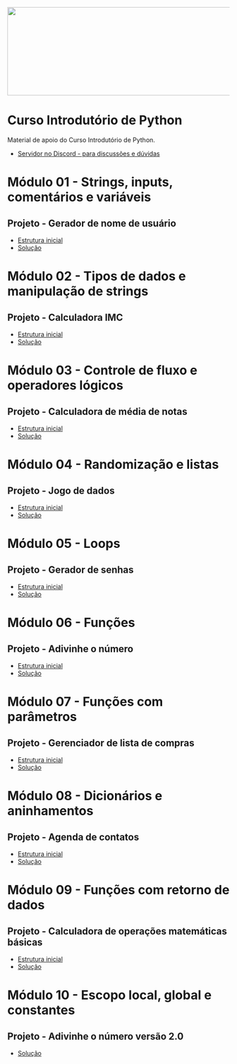 <p align="center">
  <img width="800" height="200" src="https://github.com/polimorfismo/assets-curso-flutter-e-dart/blob/main/imagens/banner_polimorfismo.png">
</p>

# Curso Introdutório de Python
Material de apoio do Curso Introdutório de Python.

* [Servidor no Discord - para discussões e dúvidas](https://discord.gg/xJkJSkB)

# Módulo 01 - Strings, inputs, comentários e variáveis

## Projeto - Gerador de nome de usuário
* [Estrutura inicial](https://replit.com/@lucasfv1/ProjetoGeradorDeNomeDeUsuarioEstruturaInicial)
* [Solução](https://replit.com/@lucasfv1/ProjetoGeradorDeNomeDeUsuarioSolucao)

# Módulo 02 - Tipos de dados e manipulação de strings

## Projeto - Calculadora IMC
* [Estrutura inicial](https://replit.com/@lucasfv1/ProjetoCalculadoraImcEstruturaInicial)
* [Solução](https://replit.com/@lucasfv1/ProjetoCalculadoraImcSolucao)

# Módulo 03 - Controle de fluxo e operadores lógicos

## Projeto - Calculadora de média de notas
* [Estrutura inicial](https://replit.com/@lucasfv1/ProjetoCalculadoraDeMediaEstruturaInicial)
* [Solução](https://replit.com/@lucasfv1/ProjetoCalculadoraDeMediaSolucao)

# Módulo 04 - Randomização e listas

## Projeto - Jogo de dados
* [Estrutura inicial](https://replit.com/@lucasfv1/ProjetoJogoDeDadosEstruturaInicial)
* [Solução](https://replit.com/@lucasfv1/ProjetoJogoDeDadosSolucao)

# Módulo 05 - Loops

## Projeto - Gerador de senhas
* [Estrutura inicial](https://replit.com/@lucasfv1/ProjetoGeradorSenhasEstruturaInicial)
* [Solução](https://replit.com/@lucasfv1/ProjetoGeradorSenhasSolucao)

# Módulo 06 - Funções
  
## Projeto - Adivinhe o número
* [Estrutura inicial](https://replit.com/@lucasfv1/ProjetoAdivinheTheNumeroEstruturaInicial)
* [Solução](https://replit.com/@lucasfv1/ProjetoAdivinheTheNumeroSolucao)

# Módulo 07 - Funções com parâmetros

## Projeto - Gerenciador de lista de compras
* [Estrutura inicial](https://replit.com/@lucasfv1/ProjetoListaDeComprasEstruturaInicial)
* [Solução](https://replit.com/@lucasfv1/ProjetoListaDeComprasSolucao)

# Módulo 08 - Dicionários e aninhamentos

## Projeto - Agenda de contatos
* [Estrutura inicial](https://replit.com/@lucasfv1/ProjetoAgendaDeContatosEstruturaInicial)
* [Solução](https://replit.com/@lucasfv1/ProjetoAgendaDeContatosSolucao)

# Módulo 09 - Funções com retorno de dados

## Projeto - Calculadora de operações matemáticas básicas
* [Estrutura inicial](https://replit.com/@lucasfv1/ProjetoCalculadoraEstruturaInicial)
* [Solução](https://replit.com/@lucasfv1/ProjetoCalculadoraSolucao)

# Módulo 10 - Escopo local, global e constantes

## Projeto - Adivinhe o número versão 2.0
* [Solução](https://replit.com/@lucasfv1/ProjetoAdivinheTheNumeroVersao2Solucao)
